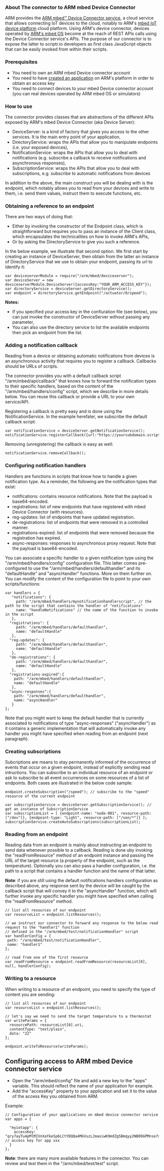 ### About The connector to ARM mbed Device Connector
ARM provides the [ARM mbed™ Device Connector service](https://connector.mbed.com/), a cloud service that allows connecting IoT devices
to the cloud, notably to ARM's [mbed IoT device platform](https://www.mbed.com/en/) cloud platform. Using ARM's device connector, devices
operated by [ARM's mbed OS](https://www.mbed.com/en/platform/mbed-os/) become at the reach of REST APIs calls using the Device Connector
service's APIs. The purpose of our connector is to expose the latter to scriptr.io developers as first class JavaScript objects 
that can be easily invoked from within their scripts.

### Prerequisites
- You need to own an ARM mbed Device connector account 
- You need to have [created an application](https://connector.mbed.com/#accesskeys) on ARM's platform in order to obtain an access key
- You need to connect devices to your mbed Device connector account (you can real devices operated by ARM mbed OS or simulators)

### How to use

The connector provides classes that are abstractions of the different APIs exposed by ARM's mbed Device Connector 
(aka Device Server):

- DeviceServer: is a kind of factory that gives you access to the other services. It is the main entry point of your application,
- DirectoryService: wraps the APIs that allow you to manipulate endpoints (i.e. your exposed devices),
- NotificationService: wraps the APIs that allow you to deal with notifications (e.g. subscribe a callback to receive notifications and asynchronous responses),
- SubscriptionService: wraps the APIs that allow you to deal with subscriptions, e.g. subscribe to automatic notifications from devices

In addition to the above, the main construct you will be dealing with is the endpoint, which notably allows you to read from your devices 
and write to them, i.e. send them values, instruct them to execute functions, etc.

### Obtaining a reference to an endpoint

There are two ways of doing that:

- Either by invoking the constructor of the Endpoint class, which is straightforward but requires you
to pass an instance of the Client class, which encapsulates the technicalities on how to invoke ARM's APIs, 
- Or by asking the DirectoryService to give you such a reference. 

In the below example, we illustrate that second option. We first start by creating an instance of DeviceServer, then obtain from the latter
an instance of DirectoryService that we use to obtain your endpoint, passing its url to identify it:

```
var deviceserverModule = require("/arm/mbed/deviceserver");
var deviceServer = new deviceserverModule.DeviceServer({accessKey:"YOUR_ARM_ACCESS_KEY"});
var directoryService = deviceServer.getDirectoryService();
var endpoint = directoryService.getEndpoint("/actuator/0/speed");
```
**Notes:** 
- If you specified your access key in the confiuration file (see below), you can just invoke the constructor of DeviceServer without
passing any parameter,
- You can also use the directory service to list the available endpoints then pick an endpoint from the list.

### Adding a notification callback

Reading from a device or obtaining automatic notifications from devices is an asynchronous activity that requires you to register
a callback. Callbacks should be URLs of scripts. 

The connector provides you with a default callback script "/arm/mbed/api/callback" that knows how to forward the notification types 
to their specific handlers, based on the content of the "/arm/mbed/handlers/config" script, which we describe in more details below. 
You can reuse this callback or provide a URL to your own service/API.

Registering a callback is pretty easy and is done using the NotificationService. In the example herefater, we subscribe the default callback script:
```
var notificationService = deviceServer.getNotificationService();
notificationService.registerCallback({url:"https://yoursubdomain.scriptrapps.io/arm/mbed/api/callback"});
```
Removing (unregistering) the callback is easy as well:
```
notificationService.removeCallback(); 
```

### Configuring notification handlers

Handlers are functions in scripts that know how to handle a given notification type. As a reminder, the following are the notification types that exist:

- notifications: contains resource notifications. Note that the payload is base64-encoded.
- registrations: list of new endpoints that have registered with mbed Device Connector (with resources).
- reg-updates:	list of endpoints that have updated registration.
- de-registrations: list of endpoints that were removed in a controlled manner.
- registrations-expired: list of endpoints that were removed because the registration has expired.
- async-responses:	responses to asynchronous proxy request. Note that the payload is base64-encoded.

You can associate a specific handler to a given notification type using the "/arm/mbed/handlers/config" configuration file. This latter
comes pre-configured to use the "/arm/mbed/handlers/defaulthandler" and its "defaultHandle" and "asyncHandler" functions. More on them further on. You can modify the content of the configuration file to point to your own scripts/functions:

```
var handlers = {  
   "notifications": {     
     path: "/arm/mbed/handlers/mynotificationhandlerscript", // the path to the script that contains the handler of "notifications"
     name: "handleNotifications" // the name of the function to invoke in the script
   },  
  "registrations": {     
     path: "/arm/mbed/handlers/defaulthandler",
     name: "defaultHandle"
   },  
  "reg-updates": {     
     path: "/arm/mbed/handlers/defaulthandler",
     name: "defaultHandle"
   },  
  "de-registrations": {     
     path: "/arm/mbed/handlers/defaulthandler",
     name: "defaultHandle"
   },  
  "registrations-expired":{    
    path: "/arm/mbed/handlers/defaulthandler",
    name: "defaultHandle"
   },  
  "async-responses":{    
    path: "/arm/mbed/handlers/defaulthandler",
    name: "asyncHandler"
   }
};
```
Note that you might want to keep the default handler that is currently associated to notifications of type "async-responses" ("asyncHandler") as it contains a generic implementation that will automatically invoke any handler you might have specified when reading from an endpoint (next paragraph).

### Creating subscriptions

Subcriptions are means to stay permanently informed of the occurrence of events that occur on a given endpoint, instead of explicitly sending read intructions. You can subscribe to an individual resource of an endpoint or ask to subscribe to all event occurrences on some  resources of a list of endpoints. Both cases are illustrated in the below code sample:

```
endpoint.createSubscription("/speed"); // subscribe to the "speed" resource of the current endpoint

var subscriptionService = deviceServer.getSubscriptionService(); // get an instance of SubscriptionService    
var subscriptionList = [ {endpoint-name: "node-001", resource-path: ["/dev"]}, {endpoint-type: "Light", resource-path: ["/sen/*"]} ];
subscriptionService.createAutoSubscriptions(subscriptionList);
```

### Reading from an endpoint

Reading data from an endpoint is mainly about instructing an endpoint to send data whenever possible to a callback. Reading is done uby invoking the "readFromResource" method of an endpoint instance and passing the URL of the target resource (a property of the endpoint, such as the temperature). Optionally you can also pass a handler configuration, i.e. the path to a script that contains a handler function and the name of that latter. 

**Note**: if you are still using the default notifications handlers configuration as described above, any response sent by the device will be caught by the callback script that will convey it to the "asyncHandler" function, which will further invoke any specific handler you might have specified when calling the "readFromResource" method. 

```
// list all resources of our endpoint
var resourceList = endpoint.listResources();

// we instruct our connector to forward any response to the below read request to the "handler1" function 
// defined in the "/arm/mbed/test/notificationHandler" script
var handlerConfig = {
 path: "/arm/mbed/test/notificationHandler",
 name: "handler1"
};

// read from one of the first resource 
var readFromResource = endpoint.readFromResource(resourceList[0], null, handlerConfig);
```

### Writing to a resource

When writing to a resource of an endpoint, you need to specify the type of content you are sending:

```
// list all resources of our endpoint
var resourceList = endpoint.listResources();

// let's say we need to send the target temperature to a thermostat
var writeParams = {
  resourcePath: resourceList[0].uri,
  contentType: "text/plain",
  data: "22"
};

endpoint.writeToResource(writeParams);
```

## Configuring access to ARM mbed Device connector service

- Open the "/arm/mbed/config" file and add a new key to the "apps" variable. This should reflect the name of your application for example.
- Add the "accessKey" property to your application and set it to the value of the access Key you obtained from ARM.

Example:
```
// Configuration of your applications on mbed device connector service
var apps = {
  
  "myiotapp": {
    accessKey: "qry7ayTu4pMlMIVnXaYkeSp6LCtYDQQa4MGVuzLJmaoiwK9mdZgSBmqyy2NB09GPMnse7swpy0bcZkLzei1nAq7YtNuJM6TrJwqw" // access key for app xxx
  }
};		
```

**Note**: there are many more available features in the connector. You can review and test them in the "/arm/mbed/test/test" script.
